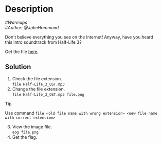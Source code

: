 # Description

_#Warmups_<br>
_#Author: @JohnHammond_<br>

Don't believe everything you see on the Internet! Anyway, have you heard this intro soundtrack from Half-Life 3?<br>

Get the file [here](../Half-Life_3_OST.mp3).

## Solution

1. Check the file extension.<br>
   `file Half-Life_3_OST.mp3`
2. Change the file extension.<br>
   `file Half-Life_3_OST.mp3 file.png`

> [!TIP]
> Use command `file <old file name with wrong extension> <new file name with correct extension>` 

3. View the image file.<br>
   `eog file.png`
4. Get the flag.
